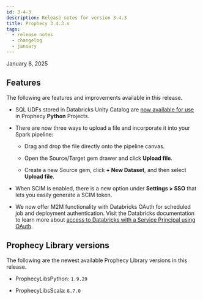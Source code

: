 ```yaml
---
id: 3-4-3
description: Release notes for version 3.4.3
title: Prophecy 3.4.3.x
tags:
  - release notes
  - changelog
  - january
---
```


January 8, 2025

## Features

The following are features and improvements available in this release.

- SQL UDFs stored in Databricks Unity Catalog are [now available for use](../../Spark/functions/user-defined-functions.md#import-udfs) in Prophecy **Python** Projects.

- There are now three ways to upload a file and incorporate it into your Spark pipeline:

  - Drag and drop the file directly onto the pipeline canvas.

  - Open the Source/Target gem drawer and click **Upload file**.

  - Create a new Source gem, click **+ New Dataset**, and then select **Upload file**.

- When SCIM is enabled, there is a new option under **Settings > SSO** that lets you easily generate a SCIM token.

- We now offer M2M functionality with Databricks OAuth for scheduled job and deployment authentication. Visit the Databricks documentation to learn more about [access to Databricks with a Service Principal using OAuth](https://docs.databricks.com/en/dev-tools/auth/oauth-m2m.html).

## Prophecy Library versions

The following are the newest available Prophecy Library versions in this release.

- ProphecyLibsPython: `1.9.29`

- ProphecyLibsScala: `8.7.0`
